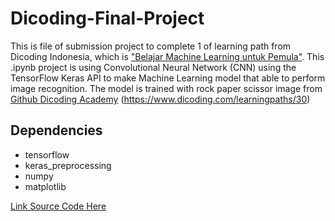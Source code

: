 # Dicoding-Final-Project
This is file of submission project to complete 1 of learning path from Dicoding Indonesia, which is ["Belajar Machine Learning untuk Pemula"](https://www.dicoding.com/learningpaths/30). This .ipynb project is using Convolutional Neural Network (CNN) using the TensorFlow Keras API to make Machine Learning model that able to perform image recognition. The model is trained with rock paper scissor image from [Github Dicoding Academy](ttp://github.com/dicodingacademy/assets/releases/download/release/rockpaperscissors.zip) (https://www.dicoding.com/learningpaths/30)

## Dependencies
- tensorflow
- keras_preprocessing
- numpy 
- matplotlib

[Link Source Code Here](https://github.com/Billl-11/Dicoding-Final-Project/blob/main/Dicoding_Final_Project.ipynb)

